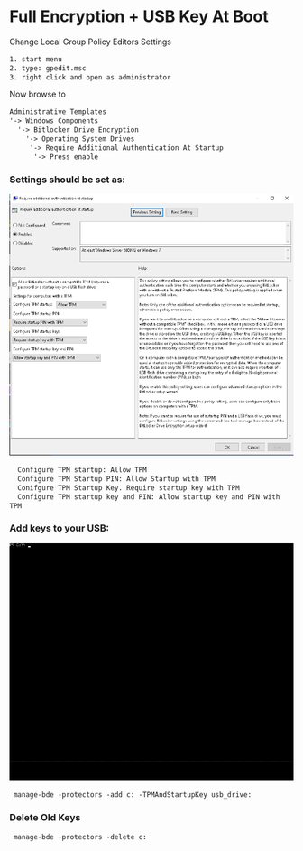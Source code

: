 
# Full Encryption + USB Key At Boot

Change Local Group Policy Editors Settings

    1. start menu
    2. type: gpedit.msc
    3. right click and open as administrator

Now browse to 

    Administrative Templates 
    '-> Windows Components
      '-> Bitlocker Drive Encryption
        '-> Operating System Drives
         '-> Require Additional Authentication At Startup
          '-> Press enable

### Settings should be set as:

![Screenshot](pics/gropy_policys.png)

      Configure TPM startup: Allow TPM
      Configure TPM Startup PIN: Allow Startup with TPM
      Conifgure TPM Startup Key. Require startup key with TPM
      Configure TPM startup key and PIN: Allow startup key and PIN with TPM

### Add keys to your USB:

![Screenshot](pics/bitlocker_require_usbkey.gif)

     manage-bde -protectors -add c: -TPMAndStartupKey usb_drive: 

### Delete Old Keys

     manage-bde -protectors -delete c:
